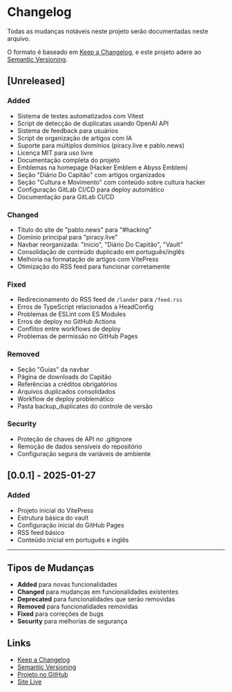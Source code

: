 # Changelog

Todas as mudanças notáveis neste projeto serão documentadas neste arquivo.

O formato é baseado em [Keep a Changelog](https://keepachangelog.com/pt-BR/1.0.0/),
e este projeto adere ao [Semantic Versioning](https://semver.org/lang/pt-BR/).

## [Unreleased]

### Added
- Sistema de testes automatizados com Vitest
- Script de detecção de duplicatas usando OpenAI API
- Sistema de feedback para usuários
- Script de organização de artigos com IA
- Suporte para múltiplos domínios (piracy.live e pablo.news)
- Licença MIT para uso livre
- Documentação completa do projeto
- Emblemas na homepage (Hacker Emblem e Abyss Emblem)
- Seção "Diário Do Capitão" com artigos organizados
- Seção "Cultura e Movimento" com conteúdo sobre cultura hacker
- Configuração GitLab CI/CD para deploy automático
- Documentação para GitLab CI/CD

### Changed
- Título do site de "pablo.news" para "#hacking"
- Domínio principal para "piracy.live"
- Navbar reorganizada: "Início", "Diário Do Capitão", "Vault"
- Consolidação de conteúdo duplicado em português/inglês
- Melhoria na formatação de artigos com VitePress
- Otimização do RSS feed para funcionar corretamente

### Fixed
- Redirecionamento do RSS feed de `/lander` para `/feed.rss`
- Erros de TypeScript relacionados a HeadConfig
- Problemas de ESLint com ES Modules
- Erros de deploy no GitHub Actions
- Conflitos entre workflows de deploy
- Problemas de permissão no GitHub Pages

### Removed
- Seção "Guias" da navbar
- Página de downloads do Capitão
- Referências a créditos obrigatórios
- Arquivos duplicados consolidados
- Workflow de deploy problemático
- Pasta backup_duplicates do controle de versão

### Security
- Proteção de chaves de API no .gitignore
- Remoção de dados sensíveis do repositório
- Configuração segura de variáveis de ambiente

## [0.0.1] - 2025-01-27

### Added
- Projeto inicial do VitePress
- Estrutura básica do vault
- Configuração inicial do GitHub Pages
- RSS feed básico
- Conteúdo inicial em português e inglês

---

## Tipos de Mudanças

- **Added** para novas funcionalidades
- **Changed** para mudanças em funcionalidades existentes
- **Deprecated** para funcionalidades que serão removidas
- **Removed** para funcionalidades removidas
- **Fixed** para correções de bugs
- **Security** para melhorias de segurança

## Links

- [Keep a Changelog](https://keepachangelog.com/pt-BR/1.0.0/)
- [Semantic Versioning](https://semver.org/lang/pt-BR/)
- [Projeto no GitHub](https://github.com/runawaydevil/runawaydevil.github.io)
- [Site Live](https://piracy.live)
